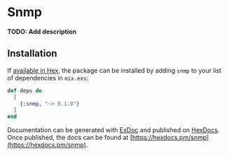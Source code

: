 # Snmp

**TODO: Add description**

## Installation

If [available in Hex](https://hex.pm/docs/publish), the package can be installed
by adding `snmp` to your list of dependencies in `mix.exs`:

```elixir
def deps do
  [
    {:snmp, "~> 0.1.0"}
  ]
end
```

Documentation can be generated with [ExDoc](https://github.com/elixir-lang/ex_doc)
and published on [HexDocs](https://hexdocs.pm). Once published, the docs can
be found at [https://hexdocs.pm/snmp](https://hexdocs.pm/snmp).

